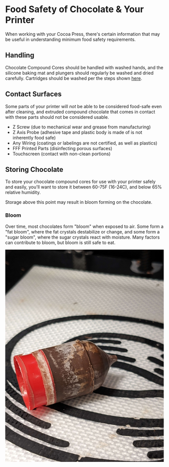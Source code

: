 # Food Safety of Chocolate & Your Printer

<!-- ellie section -->

When working with your Cocoa Press, there's certain information that may be useful in understanding minimum food safety requirements.

## Handling

Chocolate Compound Cores should be handled with washed hands, and the silicone baking mat and plungers should regularly be washed and dried carefully.  Cartridges should be washed per the steps shown [here](../Printer/Cleaning.md).

## Contact Surfaces

Some parts of your printer will *not* be able to be considered food-safe even after cleaning, and extruded compound chocolate that comes in contact with these parts should not be considered usable.

 - Z Screw (due to mechanical wear and grease from manufacturing)
 - Z Axis Probe (adhesive tape and plastic body is made of is not inherently food safe)
 - Any Wiring (coatings or labelings are not certified, as well as plastics)
 - FFF Printed Parts (disinfecting porous surfaces)
 - Touchscreen (contact with non-clean portions)
 
## Storing Chocolate

To store your chocolate compound cores for use with your printer safely and easily, you'll want to store it between 60-75F (16-24C), and below 65% relative humidity.

Storage above this point may result in bloom forming on the chocolate.

### Bloom

Over time, most chocolates form "bloom" when exposed to air.  Some form a "fat bloom", where the fat crystals destabilize or change, and some form a "sugar bloom", where the sugar crystals react with moisture.  Many factors can contribute to bloom, but bloom is still safe to eat. 

![](../img/chocolate/bloom.jpg)